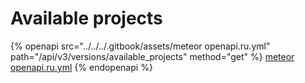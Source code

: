 # Available projects

{% openapi src="../../../.gitbook/assets/meteor openapi.ru.yml" path="/api/v3/versions/available_projects" method="get" %}
[meteor openapi.ru.yml](<../../../.gitbook/assets/meteor openapi.ru.yml>)
{% endopenapi %}

